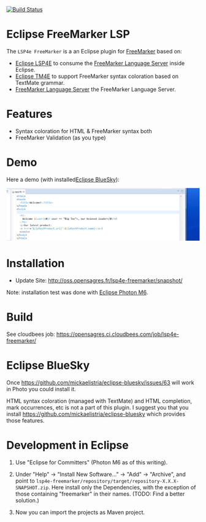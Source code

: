 [![Build Status](https://secure.travis-ci.org/angelozerr/lsp4e-freemarker.png)](http://travis-ci.org/angelozerr/lsp4e-freemarker)

Eclipse FreeMarker LSP
===========================

The `LSP4e FreeMarker` is a an Eclipse plugin for [FreeMarker](https://freemarker.apache.org/) based on:

* [Eclipse LSP4E](https://projects.eclipse.org/projects/technology.lsp4e) to consume the [FreeMarker Language Server](https://github.com/angelozerr/freemarker-languageserver) inside Eclipse.
* [Eclipse TM4E](https://projects.eclipse.org/projects/technology.tm4e) to support FreeMarker syntax coloration based on TextMate grammar. 
* [FreeMarker Language Server](https://github.com/angelozerr/freemarker-languageserver) the FreeMarker Language Server.

Features
===========================

* Syntax coloration for HTML & FreeMarker syntax both
* FreeMarker Validation (as you type) 
 
Demo
===========================

Here a demo (with installed[Eclipse BlueSky](https://github.com/mickaelistria/eclipse-bluesky)):
 
 ![Editor Config](screenshots/FreeMarkerLSPDemo.gif)
 
Installation
===========================

 * Update Site: http://oss.opensagres.fr/lsp4e-freemarker/snapshot/

Note: installation test was done with [Eclipse Photon M6](https://www.eclipse.org/downloads/packages/release/Photon/M6).

Build
===========================

See cloudbees job: https://opensagres.ci.cloudbees.com/job/lsp4e-freemarker/

Eclipse BlueSky
===========================

Once https://github.com/mickaelistria/eclipse-bluesky/issues/63 will work in Photo you could install it.

HTML syntax coloration (managed with TextMate) and HTML completion, mark occurrences, etc is not a part of this plugin. I suggest you that you install https://github.com/mickaelistria/eclipse-bluesky
which provides those features.

Development in Eclipse
======================

1. Use "Eclipse for Committers" (Photon M6 as of this writing).

2. Under "Help" -> "Install New Software..." -> "Add" -> "Archive", and point to 
   `lsp4e-freemarker/repository/target/repository-X.X.X-SNAPSHOT.zip`.
   Here install only the Dependencies, with the exception of those containing "freemarker" in their names.
   (TODO: Find a better solution.)
  
2. Now you can import the projects as Maven project.

